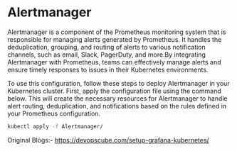 # Alertmanager
Alertmanager is a component of the Prometheus monitoring system that is responsible for managing alerts generated by Prometheus. It handles the deduplication, grouping, and routing of alerts to various notification channels, such as email, Slack, PagerDuty, and more.By integrating Alertmanager with Prometheus, teams can effectively manage alerts and ensure timely responses to issues in their Kubernetes environments.

To use this configuration, follow these steps to deploy Alertmanager in your Kubernetes cluster. First, apply the configuration file using the command below. This will create the necessary resources for Alertmanager to handle alert routing, deduplication, and notifications based on the rules defined in your Prometheus configuration.
```bash
kubectl apply -f Alertmanager/
```

Original Blogs:- https://devopscube.com/setup-grafana-kubernetes/